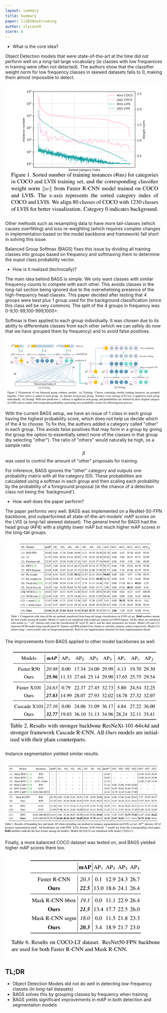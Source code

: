 ```yaml
---
layout: summary
title: Summary
paper: li2020overcoming
author: slycane9
score: 8
---
```


* What is the core idea?

Object Detection models that were state-of-the-art at the time did not perform well on a long-tail large vocabulary (ie classes with low frequenices in training were often not detected).  The authors show that the classifier weight norm for low frequency classes in skewed datasets falls to 0, making them almost impossible to detect. 

![weightnorm](li2020overcoming_2a.png)

Other methods such as resampling data to have more tail-classes (which causes overfitting) and loss re-weighting (which requires complex changes in implementation based on the model backbone and framework) fall short in solving this issue.

Balanced Group Softmax (BAGS) fixes this issue by dividing all training classes into groups based on frequency and softmaxing them to determine the ouput class probability vector.

* How is it realized (technically)?

The main idea behind BAGS is simple.  We only want classes with similar frequency counts to compete with each other.  This avoids classes in the long-tail section being ignored due to the overwhelming presence of the high-frequency head classes.  This paper decided after testing that 4 groups were best plus 1 group used for the background classification (since this class will be very common).  The split of the 4 groups in frequency was 0-9,10-99,100-999,1000+.


Softmax is then applied to each group individually.  It was chosen due to its ability to differentiate classes from each other (which we can safely do now that we have grouped them by frequency) and to avoid false positives.

![model](li2020overcoming_2b.png)


With the current BAGS setup, we have an issue of 1 class in each group having the highest probability score, which does not help us decide which of the 4 to choose.  To fix this, the authors added a category called "other" in each group.  This avoids false positives that may form in a group by giving the group the option to essentially select none of the classes in that group (by selecting "other").  The ratio of "others" would naturally be high, so a sample ratio $$\beta$$ was used to control the amount of "other" proposals for training.


For inference, BAGS ignores the "other" category and outputs one probability matrix with all the category IDS.  These probabilities are calculated using a softmax in each group and then scaling each probability by the probability of a foreground proposal (ie the chance of a detection class not being the 'background').


* How well does the paper perform?

The paper performs very well.  BAGS was implemented on a ResNet-50-FPN backbone, and outperformed all state-of-the-art-models' mAP scores on the LVIS (a long-tail skewed dataset).  The general trend for BAGS had the head group (AP4) with a slightly lower mAP but much higher mAP scores in the long-tail groups.

![results1](li2020overcoming_2c.png)

The improvements from BAGS applied to other model backbones as well.

![results2](li2020overcoming_2d.png)


Instance segmentation yielded similar results.

![results3](li2020overcoming_2e.png)

Finally, a more balanced COCO dataset was tested on, and BAGS yielded higher mAP scores there too.

![results4](li2020overcoming_2f.png)



## TL;DR
* Object Detection Models did not do well in detecting low-frequency classes (in long-tail datasets)
* BAGS solves this by grouping classes by frequency when training
* BAGS yields significant improvements in mAP in both detection and segmentation models
